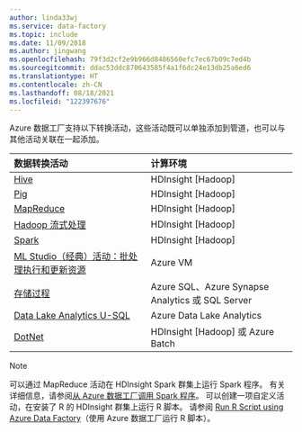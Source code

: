 ```yaml
---
author: linda33wj
ms.service: data-factory
ms.topic: include
ms.date: 11/09/2018
ms.author: jingwang
ms.openlocfilehash: 79f3d2cf2e9b966d8486560efc7ec67b09c7ed4b
ms.sourcegitcommit: ddac53ddc870643585f4a1f6dc24e13db25a6ed6
ms.translationtype: HT
ms.contentlocale: zh-CN
ms.lasthandoff: 08/18/2021
ms.locfileid: "122397676"
---
```

Azure 数据工厂支持以下转换活动，这些活动既可以单独添加到管道，也可以与其他活动关联在一起添加。

| 数据转换活动 | 计算环境 |
|:--- |:--- |
| [Hive](../data-factory-hive-activity.md) |HDInsight [Hadoop] |
| [Pig](../data-factory-pig-activity.md) |HDInsight [Hadoop] |
| [MapReduce](../data-factory-map-reduce.md) |HDInsight [Hadoop] |
| [Hadoop 流式处理](../data-factory-hadoop-streaming-activity.md) |HDInsight [Hadoop] |
| [Spark](../data-factory-spark.md) | HDInsight [Hadoop] |
| [ML Studio（经典）活动：批处理执行和更新资源](../data-factory-azure-ml-batch-execution-activity.md) |Azure VM |
| [存储过程](../data-factory-stored-proc-activity.md) |Azure SQL、Azure Synapse Analytics 或 SQL Server |
| [Data Lake Analytics U-SQL](../data-factory-usql-activity.md) |Azure Data Lake Analytics |
| [DotNet](../data-factory-use-custom-activities.md) |HDInsight [Hadoop] 或 Azure Batch |

> [!NOTE]
> 可以通过 MapReduce 活动在 HDInsight Spark 群集上运行 Spark 程序。 有关详细信息，请参阅[从 Azure 数据工厂调用 Spark 程序](../data-factory-spark.md)。
> 可以创建一项自定义活动，在安装了 R 的 HDInsight 群集上运行 R 脚本。 请参阅 [Run R Script using Azure Data Factory](https://github.com/Azure/Azure-DataFactory/tree/master/SamplesV1/RunRScriptUsingADFSample)（使用 Azure 数据工厂运行 R 脚本）。
> 
> 


